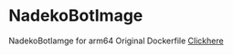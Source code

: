 # NadekoBotImage
NadekoBotIamge for arm64
Original Dockerfile [Clickhere](https://gitlab.com/veovis/nadekobot/-/tree/v3-docker)

